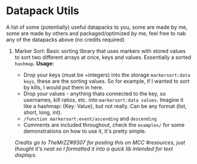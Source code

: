 # Datapack Utils
A list of some (potentially) useful datapacks to you, some are made by me, some are made by others and packaged/optimized by me, feel free to nab any of the datapacks above (no credits required)

 1. Marker Sort: Basic sorting library that uses markers with stored values to sort two different arrays at once, keys and values. Essentially a sorted `hashmap`.
**Usage:**
	- Drop your keys (must be +integers) into the storage `markersort:data keys`, these are the sorting values. So for example, if I wanted to sort by kills, I would put them in here.
	- Drop your values - anything thats connected to the key, so usernames, kill ratios, etc. into `markersort:data values`. Imagine it like a hashmap: {Key: Value}, but not really. Can be any format (list, short, long, int).
	- `/function markersort:event/ascending` and `descending` 
	- Comments are included throughout, check the `examples/` for some demonstrations on how to use it, it's pretty simple.
	
	*Credits go to TheMrZZ#9307 for posting this on MCC #resources, just thought it's neat so I formatted it into a quick lib intended for text displays.*
